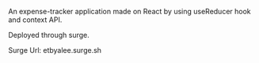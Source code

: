 An expense-tracker application made on React by using useReducer hook and context API.

Deployed through surge.

Surge Url: etbyalee.surge.sh
